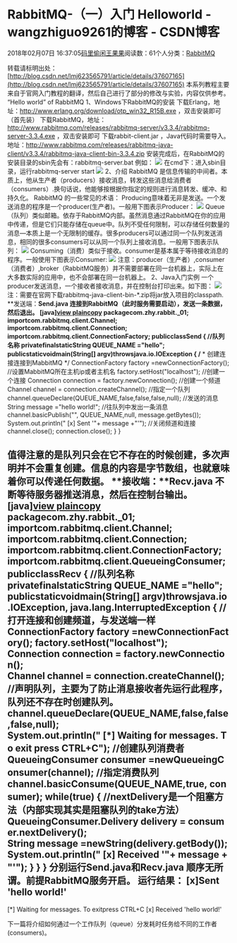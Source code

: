 
# RabbitMQ-（一）入门 Helloworld - wangzhiguo9261的博客 - CSDN博客


2018年02月07日 16:37:05[码里偷闲王果果](https://me.csdn.net/wangzhiguo9261)阅读数：61个人分类：[RabbitMQ](https://blog.csdn.net/wangzhiguo9261/article/category/7371838)


转载请标明出处：[http://blog.csdn.net/lmj623565791/article/details/37607165](http://blog.csdn.net/lmj623565791/article/details/37607165)
本系列教程主要来自于官网入门教程的翻译，然后自己进行了部分的修改与实验，内容仅供参考。
“Hello world” of RabbitMQ
1、Windows下RabbitMQ的安装
下载Erlang，地址：http://www.erlang.org/download/otp_win32_R15B.exe ，双击安装即可（首先装）
下载RabbitMQ，地址：http://www.rabbitmq.com/releases/rabbitmq-server/v3.3.4/rabbitmq-server-3.3.4.exe ，双击安装即可
下载rabbit-client.jar ，Java代码时需要导入。地址：http://www.rabbitmq.com/releases/rabbitmq-java-client/v3.3.4/rabbitmq-java-client-bin-3.3.4.zip
安装完成后，在RabbitMQ的安装目录的sbin先会有：rabbitmq-server.bat
例如：
![](https://img-blog.csdn.net/20140709205225957?watermark/2/text/aHR0cDovL2Jsb2cuY3Nkbi5uZXQvbG1qNjIzNTY1Nzkx/font/5a6L5L2T/fontsize/400/fill/I0JBQkFCMA==/dissolve/70/gravity/Center)
在cmd下：进入sbin目录，运行rabbitmq-server start
![](https://img-blog.csdn.net/20140709205409744?watermark/2/text/aHR0cDovL2Jsb2cuY3Nkbi5uZXQvbG1qNjIzNTY1Nzkx/font/5a6L5L2T/fontsize/400/fill/I0JBQkFCMA==/dissolve/70/gravity/Center)
2、介绍
RabbitMQ 是信息传输的中间者。本质上，他从生产者（producers）接收消息，转发这些消息给消费者（consumers）.换句话说，他能够按根据你指定的规则进行消息转发、缓冲、和持久化。
RabbitMQ 的一些常见的术语：
Producing意味着无非是发送。一个发送消息的程序是一个producer(生产者)。一般用下图表示Producer：
![](https://img-blog.csdn.net/20140709205554810?watermark/2/text/aHR0cDovL2Jsb2cuY3Nkbi5uZXQvbG1qNjIzNTY1Nzkx/font/5a6L5L2T/fontsize/400/fill/I0JBQkFCMA==/dissolve/70/gravity/Center)
Queue（队列）类似邮箱。依存于RabbitMQ内部。虽然消息通过RabbitMQ在你的应用中传递，但是它们只能存储在queue中。队列不受任何限制，可以存储任何数量的消息—本质上是一个无限制的缓存。很多producers可以通过同一个队列发送消息，相同的很多consumers可以从同一个队列上接收消息。一般用下图表示队列：
![](https://img-blog.csdn.net/20140709205332437?watermark/2/text/aHR0cDovL2Jsb2cuY3Nkbi5uZXQvbG1qNjIzNTY1Nzkx/font/5a6L5L2T/fontsize/400/fill/I0JBQkFCMA==/dissolve/70/gravity/SouthEast)
Consuming（消费）类似于接收。consumer是基本属于等待接收消息的程序。一般使用下图表示Consumer:
![](https://img-blog.csdn.net/20140709205347734?watermark/2/text/aHR0cDovL2Jsb2cuY3Nkbi5uZXQvbG1qNjIzNTY1Nzkx/font/5a6L5L2T/fontsize/400/fill/I0JBQkFCMA==/dissolve/70/gravity/SouthEast)
注意：producer（生产者）,consumer（消费者）,broker（RabbitMQ服务）并不需要部署在同一台机器上，实际上在大多数实际的应用中，也不会部署在同一台机器上。
2、Java入门实例
一个producer发送消息，一个接收者接收消息，并在控制台打印出来。如下图：
![](https://img-blog.csdn.net/20140709205722810?watermark/2/text/aHR0cDovL2Jsb2cuY3Nkbi5uZXQvbG1qNjIzNTY1Nzkx/font/5a6L5L2T/fontsize/400/fill/I0JBQkFCMA==/dissolve/70/gravity/SouthEast)
注：需要在官网下载rabbitmq-java-client-bin-*.zip将jar放入项目的classpath.
**发送端：**Send.java 连接到RabbitMQ（此时服务需要启动），发送一条数据，然后退出。
**[java]**[view plain](http://blog.csdn.net/lmj623565791/article/details/37607165#)[copy](http://blog.csdn.net/lmj623565791/article/details/37607165#)
packagecom.zhy.rabbit._01;
importcom.rabbitmq.client.Channel;
importcom.rabbitmq.client.Connection;
importcom.rabbitmq.client.ConnectionFactory;
publicclassSend
{
//队列名称
privatefinalstaticString QUEUE_NAME ="hello";
publicstaticvoidmain(String[] argv)throwsjava.io.IOException
{
/**
* 创建连接连接到MabbitMQ
*/
ConnectionFactory factory =newConnectionFactory();
//设置MabbitMQ所在主机ip或者主机名
factory.setHost("localhost");
//创建一个连接
Connection connection = factory.newConnection();
//创建一个频道
Channel channel = connection.createChannel();
//指定一个队列
channel.queueDeclare(QUEUE_NAME,false,false,false,null);
//发送的消息
String message ="hello world!";
//往队列中发出一条消息
channel.basicPublish("", QUEUE_NAME,null, message.getBytes());
System.out.println(" [x] Sent '"+ message +"'");
//关闭频道和连接
channel.close();
connection.close();
}
}

值得注意的是队列只会在它不存在的时候创建，多次声明并不会重复创建。信息的内容是字节数组，也就意味着你可以传递任何数据。
**接收端：**Recv.java 不断等待服务器推送消息，然后在控制台输出。
**[java]**[view plain](http://blog.csdn.net/lmj623565791/article/details/37607165#)[copy](http://blog.csdn.net/lmj623565791/article/details/37607165#)
packagecom.zhy.rabbit._01;
importcom.rabbitmq.client.Channel;
importcom.rabbitmq.client.Connection;
importcom.rabbitmq.client.ConnectionFactory;
importcom.rabbitmq.client.QueueingConsumer;
publicclassRecv
{
//队列名称
privatefinalstaticString QUEUE_NAME ="hello";
publicstaticvoidmain(String[] argv)throwsjava.io.IOException,
java.lang.InterruptedException
{
//打开连接和创建频道，与发送端一样
ConnectionFactory factory =newConnectionFactory();
factory.setHost("localhost");
Connection connection = factory.newConnection();
Channel channel = connection.createChannel();
//声明队列，主要为了防止消息接收者先运行此程序，队列还不存在时创建队列。
channel.queueDeclare(QUEUE_NAME,false,false,false,null);
System.out.println(" [*] Waiting for messages. To exit press CTRL+C");
//创建队列消费者
QueueingConsumer consumer =newQueueingConsumer(channel);
//指定消费队列
channel.basicConsume(QUEUE_NAME,true, consumer);
while(true)
{
//nextDelivery是一个阻塞方法（内部实现其实是阻塞队列的take方法）
QueueingConsumer.Delivery delivery = consumer.nextDelivery();
String message =newString(delivery.getBody());
System.out.println(" [x] Received '"+ message +"'");
}
}
}
分别运行Send.java和Recv.java 顺序无所谓。前提RabbitMQ服务开启。
运行结果：
[x]Sent 'hello world!'
----------------------------------------
[*] Waiting for messages. To exitpress CTRL+C
[x] Received 'hello world!'

下一篇将介绍如何通过一个工作队列（queue）分发耗时任务给不同的工作者(consumers)。


